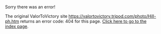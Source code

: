 

Sorry there was an error!

The original ValorToVictory site https://valortovictory.tripod.com/photo/Hill-ph.htm returns an error code: 404 for this page. [Click here to go to the index page](../index.md).